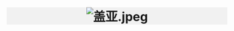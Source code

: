 <h1 style="
  background-color:#f1f1f1;
  text-align:center;>你好，这里是阿冲的个人网站</h1>
<div style="
  background-color:#f1f1f1;
  text-align:center;
  padding:40px;
  ">
   <img src="https://i.imgs.ovh/2025/04/05/OD74Y.jpeg" alt="盖亚.jpeg" border="0">
</div>
    

